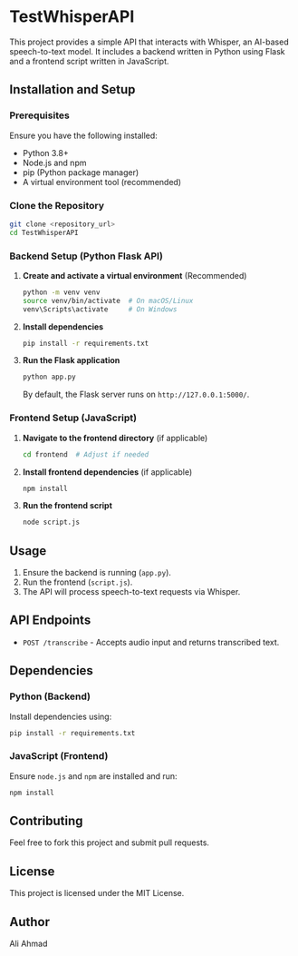 # TestWhisperAPI

This project provides a simple API that interacts with Whisper, an AI-based speech-to-text model. It includes a backend written in Python using Flask and a frontend script written in JavaScript.

## Installation and Setup

### Prerequisites
Ensure you have the following installed:
- Python 3.8+
- Node.js and npm
- pip (Python package manager)
- A virtual environment tool (recommended)

### Clone the Repository
```sh
git clone <repository_url>
cd TestWhisperAPI
```

### Backend Setup (Python Flask API)
1. **Create and activate a virtual environment** (Recommended)
   ```sh
   python -m venv venv
   source venv/bin/activate  # On macOS/Linux
   venv\Scripts\activate     # On Windows
   ```
2. **Install dependencies**
   ```sh
   pip install -r requirements.txt
   ```
3. **Run the Flask application**
   ```sh
   python app.py
   ```
   By default, the Flask server runs on `http://127.0.0.1:5000/`.

### Frontend Setup (JavaScript)
1. **Navigate to the frontend directory** (if applicable)
   ```sh
   cd frontend  # Adjust if needed
   ```
2. **Install frontend dependencies** (if applicable)
   ```sh
   npm install
   ```
3. **Run the frontend script**
   ```sh
   node script.js
   ```

## Usage
1. Ensure the backend is running (`app.py`).
2. Run the frontend (`script.js`).
3. The API will process speech-to-text requests via Whisper.

## API Endpoints
- `POST /transcribe` - Accepts audio input and returns transcribed text.

## Dependencies
### Python (Backend)
Install dependencies using:
```sh
pip install -r requirements.txt
```

### JavaScript (Frontend)
Ensure `node.js` and `npm` are installed and run:
```sh
npm install
```

## Contributing
Feel free to fork this project and submit pull requests.

## License
This project is licensed under the MIT License.

## Author
Ali Ahmad 

